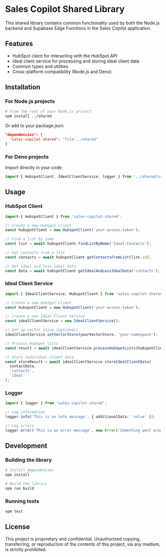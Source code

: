 # Sales Copilot Shared Library

This shared library contains common functionality used by both the Node.js backend and Supabase Edge Functions in the Sales Copilot application.

## Features

- HubSpot client for interacting with the HubSpot API
- Ideal client service for processing and storing ideal client data
- Common types and utilities
- Cross-platform compatibility (Node.js and Deno)

## Installation

### For Node.js projects

```bash
# From the root of your Node.js project
npm install ../shared
```

Or add to your package.json:

```json
"dependencies": {
  "sales-copilot-shared": "file:../shared"
}
```

### For Deno projects

Import directly in your code:

```typescript
import { HubspotClient, IdealClientService, logger } from '../shared/src/index.ts';
```

## Usage

### HubSpot Client

```typescript
import { HubspotClient } from 'sales-copilot-shared';

// Create a new HubSpot client
const hubspotClient = new HubspotClient('your-access-token');

// Find a list by name
const list = await hubspotClient.findListByName('Ideal-Contacts');

// Get contacts from a list
const contacts = await hubspotClient.getContactsFromList(list.id);

// Get ideal and less-ideal data
const data = await hubspotClient.getIdealAndLessIdealData('contacts');
```

### Ideal Client Service

```typescript
import { IdealClientService, HubspotClient } from 'sales-copilot-shared';

// Create a new HubSpot client
const hubspotClient = new HubspotClient('your-access-token');

// Create a new Ideal Client Service
const idealClientService = new IdealClientService();

// Set up vector store (optional)
idealClientService.setVectorStore(yourVectorStore, 'your-namespace');

// Process HubSpot lists
const result = await idealClientService.processHubSpotLists(hubspotClient, 'contacts');

// Store individual client data
const storeResult = await idealClientService.storeIdealClientData(
  contactData, 
  'contacts', 
  'ideal'
);
```

### Logger

```typescript
import { logger } from 'sales-copilot-shared';

// Log information
logger.info('This is an info message', { additionalData: 'value' });

// Log errors
logger.error('This is an error message', new Error('Something went wrong'));
```

## Development

### Building the library

```bash
# Install dependencies
npm install

# Build the library
npm run build
```

### Running tests

```bash
npm test
```

## License

This project is proprietary and confidential. Unauthorized copying, transferring, or reproduction of the contents of this project, via any medium, is strictly prohibited. 